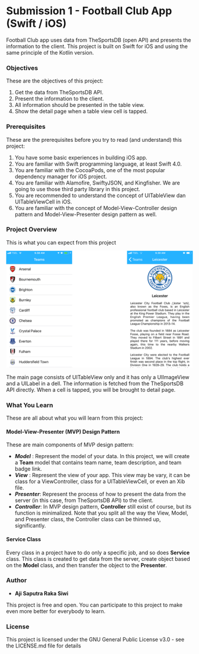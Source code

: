 # **Submission 1 - Football Club App (Swift / iOS)**

Football Club app uses data from TheSportsDB (open API) and presents the information to the client. This project is built on Swift for iOS and using the same principle of the Kotlin version. 

### **Objectives**
These are the objectives of this project:
1. Get the data from TheSportsDB API.
2. Present the information to the client.
3. All information should be presented in the table view.
4. Show the detail page when a table view cell is tapped.

### **Prerequisites**
These are the prerequisites before you try to read (and understand) this project:
1. You have some basic experiences in building iOS app.
2. You are familiar with Swift programming language, at least Swift 4.0. 
3. You are familiar with the CocoaPods, one of the most popular dependency manager for iOS project.
4. You are familiar with Alamofire, SwiftyJSON, and Kingfisher. We are going to use those third party library in this project.
4. You are recommended to understand the concept of UITableView dan UITableViewCell in iOS.
5. You are familiar with the concept of Model-View-Controller design pattern and Model-View-Presenter design pattern as well.

### **Project Overview**
This is what you can expect from this project

![Screenshot from Submission 1][1]

The main page consists of UITableView only and it has only a UIImageView and a UILabel in a dell. The information is fetched from the TheSportsDB API directly. When a cell is tapped, you will be brought to detail page.

### **What You Learn**
These are all about what you will learn from this project:
#### **Model-View-Presenter (MVP) Design Pattern**
These are main components of MVP design pattern: 
- **_Model_** : Represent the model of your data. In this project, we will create a **Team** model that contains team name, team description, and team badge link.
- **_View_** : Represent the view of your app. This view may be vary, it can be class for a ViewController, class for a UITableViewCell, or even an Xib file.
- **_Presenter_**: Represent the process of how to present the data from the server (in this case, from TheSportsDB API) to the client.
- **_Controller_**: In MVP design pattern, **Controller** still exist of course, but its function is minimalized. Note that you split all the way the View, Model, and Presenter class, the Controller class can be thinned up, significantly.

#### **Service Class**
Every class in a project have to do only a specific job, and so does **Service** class. This class is created to get data from the server, create object based on the **Model** class, and then transfer the object to the **Presenter**.

### **Author**

* **Aji Saputra Raka Siwi**

This project is free and open. You can participate to this project to make even more better for everybody to learn.

### **License**
This project is licensed under the GNU General Public License v3.0 - see the LICENSE.md file for details

[1]:	https://github.com/Ajisaputrars/Submission-1-Football-Club-App-Swift-iOS/blob/master/Screenshot/IMG3.png